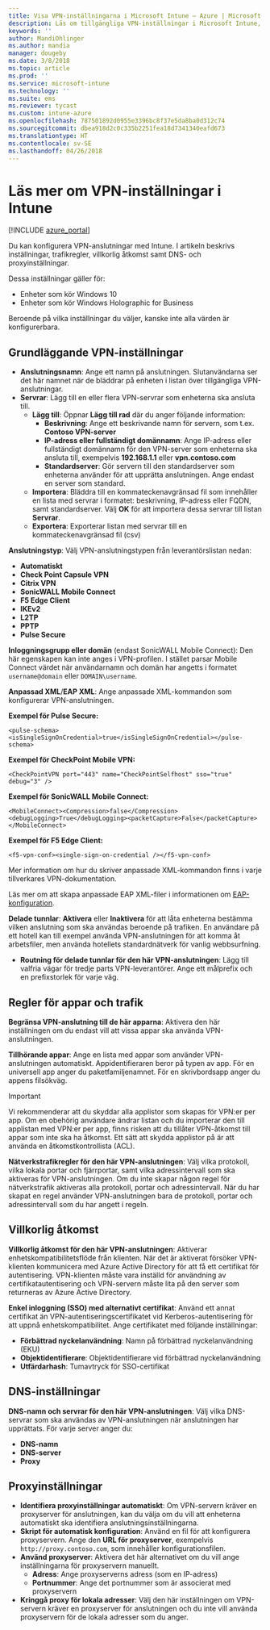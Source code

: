 ```yaml
---
title: Visa VPN-inställningarna i Microsoft Intune – Azure | Microsoft Docs
description: Läs om tillgängliga VPN-inställningar i Microsoft Intune, vad de används till och vad de gör, inklusive trafikregler, villkorlig åtkomst samt DNS- och proxyinställningar för Windows 10-enheter och Windows Holographic for Business-enheter.
keywords: ''
author: MandiOhlinger
ms.author: mandia
manager: dougeby
ms.date: 3/8/2018
ms.topic: article
ms.prod: ''
ms.service: microsoft-intune
ms.technology: ''
ms.suite: ems
ms.reviewer: tycast
ms.custom: intune-azure
ms.openlocfilehash: 787501892d0955e3396bc8f37e5da8ba0d312c74
ms.sourcegitcommit: dbea918d2c0c335b2251fea18d7341340eafd673
ms.translationtype: HT
ms.contentlocale: sv-SE
ms.lasthandoff: 04/26/2018
---
```

# <a name="read-about-the-vpn-settings-in-intune"></a>Läs mer om VPN-inställningar i Intune

[!INCLUDE [azure_portal](./includes/azure_portal.md)]

Du kan konfigurera VPN-anslutningar med Intune. I artikeln beskrivs inställningar, trafikregler, villkorlig åtkomst samt DNS- och proxyinställningar.

Dessa inställningar gäller för:

- Enheter som kör Windows 10
- Enheter som kör Windows Holographic for Business

Beroende på vilka inställningar du väljer, kanske inte alla värden är konfigurerbara.

## <a name="base-vpn-settings"></a>Grundläggande VPN-inställningar

- **Anslutningsnamn**: Ange ett namn på anslutningen. Slutanvändarna ser det här namnet när de bläddrar på enheten i listan över tillgängliga VPN-anslutningar.
- **Servrar**: Lägg till en eller flera VPN-servrar som enheterna ska ansluta till.
  - **Lägg till**: Öppnar **Lägg till rad** där du anger följande information:
    - **Beskrivning**: Ange ett beskrivande namn för servern, som t.ex. **Contoso VPN-server**
    - **IP-adress eller fullständigt domännamn**: Ange IP-adress eller fullständigt domännamn för den VPN-server som enheterna ska ansluta till, exempelvis **192.168.1.1** eller **vpn.contoso.com**
    - **Standardserver**: Gör servern till den standardserver som enheterna använder för att upprätta anslutningen. Ange endast en server som standard.
  - **Importera**: Bläddra till en kommateckenavgränsad fil som innehåller en lista med servrar i formatet: beskrivning, IP-adress eller FQDN, samt standardserver. Välj **OK** för att importera dessa servrar till listan **Servrar**.
  - **Exportera**: Exporterar listan med servrar till en kommateckenavgränsad fil (csv)

**Anslutningstyp**: Välj VPN-anslutningstypen från leverantörslistan nedan:

- **Automatiskt**
- **Check Point Capsule VPN**
- **Citrix VPN**
- **SonicWALL Mobile Connect**
- **F5 Edge Client**
- **IKEv2**
- **L2TP**
- **PPTP**
- **Pulse Secure**

**Inloggningsgrupp eller domän** (endast SonicWALL Mobile Connect): Den här egenskapen kan inte anges i VPN-profilen. I stället parsar Mobile Connect värdet när användarnamn och domän har angetts i formatet `username@domain` eller `DOMAIN\username`.

**Anpassad XML**/**EAP XML**: Ange anpassade XML-kommandon som konfigurerar VPN-anslutningen.

**Exempel för Pulse Secure:**

```
<pulse-schema><isSingleSignOnCredential>true</isSingleSignOnCredential></pulse-schema>
```

**Exempel för CheckPoint Mobile VPN:**

```
<CheckPointVPN port="443" name="CheckPointSelfhost" sso="true" debug="3" />
```

**Exempel för SonicWALL Mobile Connect:**

```
<MobileConnect><Compression>false</Compression><debugLogging>True</debugLogging><packetCapture>False</packetCapture></MobileConnect>
```

**Exempel för F5 Edge Client:**

```
<f5-vpn-conf><single-sign-on-credential /></f5-vpn-conf>
```

Mer information om hur du skriver anpassade XML-kommandon finns i varje tillverkares VPN-dokumentation.

Läs mer om att skapa anpassade EAP XML-filer i informationen om [EAP-konfiguration](https://docs.microsoft.com/windows/client-management/mdm/eap-configuration).

**Delade tunnlar**: **Aktivera** eller **Inaktivera** för att låta enheterna bestämma vilken anslutning som ska användas beroende på trafiken. En användare på ett hotell kan till exempel använda VPN-anslutningen för att komma åt arbetsfiler, men använda hotellets standardnätverk för vanlig webbsurfning.
- **Routning för delade tunnlar för den här VPN-anslutningen**: Lägg till valfria vägar för tredje parts VPN-leverantörer. Ange ett målprefix och en prefixstorlek för varje väg.

## <a name="apps-and-traffic-rules"></a>Regler för appar och trafik

**Begränsa VPN-anslutning till de här apparna**: Aktivera den här inställningen om du endast vill att vissa appar ska använda VPN-anslutningen.

**Tillhörande appar**: Ange en lista med appar som använder VPN-anslutningen automatiskt. Appidentifieraren beror på typen av app. För en universell app anger du paketfamiljenamnet. För en skrivbordsapp anger du appens filsökväg.

>[!IMPORTANT]
>Vi rekommenderar att du skyddar alla applistor som skapas för VPN:er per app. Om en obehörig användare ändrar listan och du importerar den till applistan med VPN:er per app, finns risken att du tillåter VPN-åtkomst till appar som inte ska ha åtkomst. Ett sätt att skydda applistor på är att använda en åtkomstkontrollista (ACL).

**Nätverkstrafikregler för den här VPN-anslutningen**: Välj vilka protokoll, vilka lokala portar och fjärrportar, samt vilka adressintervall som ska aktiveras för VPN-anslutningen. Om du inte skapar någon regel för nätverkstrafik aktiveras alla protokoll, portar och adressintervall. När du har skapat en regel använder VPN-anslutningen bara de protokoll, portar och adressintervall som du har angett i regeln.

## <a name="conditional-access"></a>Villkorlig åtkomst

**Villkorlig åtkomst för den här VPN-anslutningen**: Aktiverar enhetskompatibilitetsflöde från klienten. När det är aktiverat försöker VPN-klienten kommunicera med Azure Active Directory för att få ett certifikat för autentisering. VPN-klienten måste vara inställd för användning av certifikatautentisering och VPN-servern måste lita på den server som returneras av Azure Active Directory.

**Enkel inloggning (SSO) med alternativt certifikat**: Använd ett annat certifikat än VPN-autentiseringscertifikatet vid Kerberos-autentisering för att uppnå enhetskompatibilitet. Ange certifikatet med följande inställningar:

- **Förbättrad nyckelanvändning**: Namn på förbättrad nyckelanvändning (EKU)
- **Objektidentifierare**: Objektidentifierare vid förbättrad nyckelanvändning
- **Utfärdarhash**: Tumavtryck för SSO-certifikat

## <a name="dns-settings"></a>DNS-inställningar

**DNS-namn och servrar för den här VPN-anslutningen**: Välj vilka DNS-servrar som ska användas av VPN-anslutningen när anslutningen har upprättats.
För varje server anger du:
- **DNS-namn**
- **DNS-server**
- **Proxy**

## <a name="proxy-settings"></a>Proxyinställningar

- **Identifiera proxyinställningar automatiskt**: Om VPN-servern kräver en proxyserver för anslutningen, kan du välja om du vill att enheterna automatiskt ska identifiera anslutningsinställningarna.
- **Skript för automatisk konfiguration**: Använd en fil för att konfigurera proxyservern. Ange den **URL för proxyserver**, exempelvis `http://proxy.contoso.com`, som innehåller konfigurationsfilen.
- **Använd proxyserver**: Aktivera det här alternativet om du vill ange inställningarna för proxyservern manuellt.
  - **Adress**: Ange proxyserverns adress (som en IP-adress)
  - **Portnummer**: Ange det portnummer som är associerat med proxyservern
- **Kringgå proxy för lokala adresser**: Välj den här inställningen om VPN-servern kräver en proxyserver för anslutningen och du inte vill använda proxyservern för de lokala adresser som du anger.

